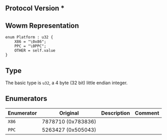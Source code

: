 ## Protocol Version *

## Wowm Representation
```rust,ignore
enum Platform : u32 {
    X86 = "\0x86";    
    PPC = "\0PPC";    
    OTHER = self.value    
}

```
## Type
The basic type is `u32`, a 4 byte (32 bit) little endian integer.
## Enumerators
| Enumerator | Original  | Description | Comment |
| --------- | -------- | ----------- | ------- |
| `X86` | 7878710 (0x783836) |  |  |
| `PPC` | 5263427 (0x505043) |  |  |
